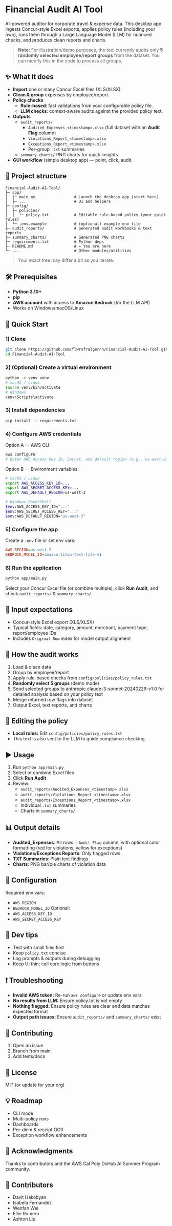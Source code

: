 # Financial Audit AI Tool

AI-powered auditor for corporate travel & expense data. This desktop app ingests Concur-style Excel exports, applies policy rules (including your own), runs them through a Large Language Model (LLM) for nuanced checks, and produces clean reports and charts.

> **Note:** For illustration/demo purposes, the tool currently audits only **5 randomly selected employee/report groups** from the dataset. You can modify this in the code to process all groups.

## ✨ What it does
- **Import** one or many Concur Excel files (XLS/XLSX).
- **Clean & group** expenses by employee/report.
- **Policy checks**
  - **Rule-based**: fast validations from your configurable policy file.
  - **LLM checks**: context-aware audits against the provided policy text.
- **Outputs**
  - `audit_reports/`
    - `Audited_Expenses_<timestamp>.xlsx` (full dataset with an **Audit Flag** column)
    - `Violations_Report_<timestamp>.xlsx`
    - `Exceptions_Report_<timestamp>.xlsx`
    - Per-group `.txt` summaries
  - `summary_charts/` PNG charts for quick insights
- **GUI workflow** (simple desktop app) — point, click, audit.

## 🧭 Project structure
```
Financial-Audit-AI-Tool/
├─ app/
│  ├─ main.py                 # Launch the desktop app (start here)
│  ├─ ...                     # UI and helpers
├─ config/
│  ├─ policies/
│  │  └─ policy.txt           # Editable rule-based policy (your quick rules)
│  └─ .env.example            # (optional) example env file
├─ audit_reports/             # Generated audit workbooks & text reports
├─ summary_charts/            # Generated PNG charts
├─ requirements.txt           # Python deps
├─ README.md                  # ← You are here
└─ ...                        # Other modules/utilities
```
> Your exact tree may differ a bit as you iterate.

## 🛠️ Prerequisites
- **Python 3.10+**
- **pip**
- **AWS account** with access to **Amazon Bedrock** (for the LLM API)
- Works on Windows/macOS/Linux

## 🚀 Quick Start

### 1) Clone
```bash
git clone https://github.com/flwrsfralgernn/Financial-Audit-AI-Tool.git
cd Financial-Audit-AI-Tool
```

### 2) (Optional) Create a virtual environment
```bash
python -m venv venv
# macOS / Linux
source venv/bin/activate
# Windows
venv\Scripts\activate
```

### 3) Install dependencies
```bash
pip install -r requirements.txt
```

### 4) Configure AWS credentials
Option A — AWS CLI:
```bash
aws configure
# Enter AWS Access Key ID, Secret, and default region (e.g., us-west-2)
```
Option B — Environment variables:
```bash
# macOS / Linux
export AWS_ACCESS_KEY_ID=...
export AWS_SECRET_ACCESS_KEY=...
export AWS_DEFAULT_REGION=us-west-2

# Windows PowerShell
$env:AWS_ACCESS_KEY_ID="..."
$env:AWS_SECRET_ACCESS_KEY="..."
$env:AWS_DEFAULT_REGION="us-west-2"
```

### 5) Configure the app
Create a `.env` file or set env vars:
```ini
AWS_REGION=us-west-2
BEDROCK_MODEL_ID=amazon.titan-text-lite-v1
```

### 6) Run the application
```bash
python app/main.py
```
Select your Concur Excel file (or combine multiple), click **Run Audit**, and check `audit_reports/` & `summary_charts/`.

## 📁 Input expectations
- Concur-style Excel export (XLS/XLSX)
- Typical fields: date, category, amount, merchant, payment type, report/employee IDs
- Includes `Original Row` index for model output alignment

## 🧩 How the audit works
1. Load & clean data
2. Group by employee/report
3. Apply rule-based checks from `config/policies/policy_rules.txt`
4. **Randomly select 5 groups** (demo mode)
5. Send selected groups to anthropic.claude-3-sonnet-20240229-v1:0 for detailed analysis based on your policy text
6. Merge returned row flags into dataset
7. Output Excel, text reports, and charts

## 📝 Editing the policy
- **Local rules:** Edit `config/policies/policy_rules.txt`
- This text is also sent to the LLM to guide compliance checking.

## ▶️ Usage
1. Run `python app/main.py`
2. Select or combine Excel files
3. Click **Run Audit**
4. Review:
   - `audit_reports/Audited_Expenses_<timestamp>.xlsx`
   - `audit_reports/Violations_Report_<timestamp>.xlsx`
   - `audit_reports/Exceptions_Report_<timestamp>.xlsx`
   - Individual `.txt` summaries
   - Charts in `summary_charts/`

## 📊 Output details
- **Audited_Expenses**: All rows + `Audit Flag` column, with optional color formatting (red for violations, yellow for exceptions)
- **Violations/Exceptions Reports**: Only flagged rows
- **TXT Summaries**: Plain text findings
- **Charts**: PNG bar/pie charts of violation data

## 🔧 Configuration
Required env vars:
- `AWS_REGION`
- `BEDROCK_MODEL_ID`
Optional:
- `AWS_ACCESS_KEY_ID`
- `AWS_SECRET_ACCESS_KEY`

## 🧪 Dev tips
- Test with small files first
- Keep `policy.txt` concise
- Log prompts & outputs during debugging
- Keep UI thin; call core logic from buttons

## ❗ Troubleshooting
- **Invalid AWS token:** Re-run `aws configure` or update env vars
- **No results from LLM:** Ensure policy.txt is not empty
- **Nothing flagged:** Ensure policy rules are clear and data matches expected format
- **Output path issues:** Ensure `audit_reports/` and `summary_charts/` exist

## 🤝 Contributing
1. Open an issue
2. Branch from main
3. Add tests/docs

## 📜 License
MIT (or update for your org)

## 💡 Roadmap
- CLI mode
- Multi-policy runs
- Dashboards
- Per-diem & receipt OCR
- Exception workflow enhancements

## 🙌 Acknowledgments
Thanks to contributors and the AWS Cal Poly DxHub AI Summer Program community.

## 👥 Contributors
- Davit Hakobyan
- Isabela Fernandez
- Wenfan Wei
- Ellie Romero
- Ashton Liu  
